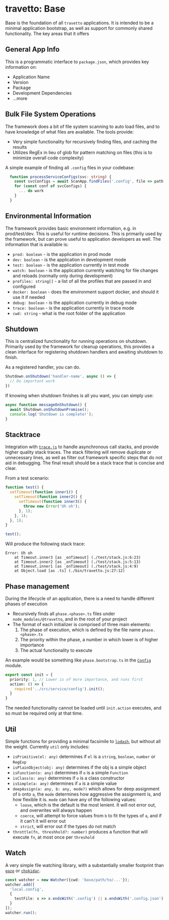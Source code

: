 travetto: Base
===

Base is the foundation of all `travetto` applications.  It is intended to be a minimal application bootstrap, as well as support for commonly shared functionality. The key areas that it offers

## General App Info
This is a programmatic interface to `package.json`, which provides key information on:
* Application Name
* Version
* Package
* Development Dependencies
* ...more

## Bulk File System Operations
The framework does a bit of file system scanning to auto load files, and to have knowledge of what files are available. The tools provide:
* Very simple functionality for recursively finding files, and caching the results
* Utilizes RegEx in lieu of glob for pattern matching on files (this is to minimize overall code complexity)

A simple example of finding all `.config` files in your codebase:

```typescript
  function processServiceConfigs(svc: string) {
    const svcConfigs = await ScanApp.findFiles('.config', file => path.basename(file).startsWith(`${svc}.`));
    for (const conf of svcConfigs) {
      ... do work
    }
  }
```

## Environmental Information
The framework provides basic environment information, e.g. in prod/test/dev.  This is useful for runtime decisions.  This is primarily used by the framework, but can prove useful to application developers as well. The information that is available is:
* `prod: boolean` - is the application in prod mode 
* `dev: boolean` - is the application in development mode
* `test: boolean` - is the application currently in test mode
* `watch: boolean` - is the application currently watching for file changes and reloads (normally only during development)
* `profiles: string[]` - a list of all the profiles that are passed in and configured
* `docker: boolean` - does the environment support docker, and should it use it if needed
* `debug: boolean` - is the application currently in debug mode
* `trace: boolean` - is the application currently in trace mode
* `cwd: string` - what is the root folder of the application

## Shutdown
This is centralized functionality for running operations on shutdown.  Primarily used by the framework for cleanup operations, this provides a clean interface for registering shutdown handlers and awaiting shutdown to finish.

As a registered handler, you can do.

```typescript
Shutdown.onShutdown('handler-name', async () => {
  // Do important work
})
```

If knowing when shutdown finishes is all you want, you can simply use:

```typescript
async function messageOnShutdown() {
  await Shutdown.onShutdownPromise();
  console.log('Shutdown is complete!');
}
```

## Stacktrace 
Integration with [`trace.js`](https://trace.js.org/) to handle asynchronous call stacks, and provide higher quality stack traces.  The stack filtering will remove duplicate or unnecessary lines, as well as filter out framework specific steps that do not aid in debugging.  The final result should be a stack trace that is concise and clear.

From a test scenario:
```typescript
function test() {
  setTimeout(function inner1() {
    setTimeout(function inner2() {
      setTimeout(function inner3() {
        throw new Error('Uh oh');
      }, 1);
    }, 1);
  }, 1);
}

test();
```

Will produce the following stack trace:

```
Error: Uh oh
    at Timeout.inner3 [as _onTimeout] (./test/stack.js:6:23)
    at Timeout.inner2 [as _onTimeout] (./test/stack.js:5:13)
    at Timeout.inner1 [as _onTimeout] (./test/stack.js:4:9)
    at Object.load [as .ts] (./bin/travetto.js:27:12)
```


## Phase management
During the lifecycle of an application, there is a need to handle different phases of execution
  * Recursively finds all `phase.<phase>.ts` files under `node_modules/@travetto`, and in the root of your project
  * The format of each initializer is comprised of three main elements:
    1. The phase of execution, which is defined by the file name `phase.<phase>.ts`
    2. The priority within the phase, a number in which lower is of higher importance
    3. The actual functionality to execute

An example would be something like `phase.bootstrap.ts` in the [`Config`](https://github.com/travetto/config) module.  

```typescript
export const init = {
  priority: 1, // Lower is of more importance, and runs first
  action: () => {
    require('../src/service/config').init();
  }
}
```

The needed functionality cannot be loaded until `init.action` executes, and so must be required only at that time.

## Util 
Simple functions for providing a minimal facsimile to [`lodash`](https://lodash.com), but without all the weight. Currently `util` only includes:

* `isPrimitive(el: any)` determines if `el` is a `string`, `boolean`, `number` or `RegExp`
* `isPlainObject(obj: any)` determines if the obj is a simple object
* `isFunction(o: any)` determines if `o` is a simple `Function`
* `isClass(o: any)` determines if `o` is a class constructor
* `isSimple(a: any)` determines if `a` is a simple value
* `deepAssign(a: any, b: any, mode?)` which allows for deep assignment of `b` onto `a`, the `mode` determines how aggressive the assignment is, and how flexible it is.  `mode` can have any of the following values:
  * `loose`, which is the default is the most lenient.  It will not error out, and overwrites will always happen
  * `coerce`, will attempt to force values from `b` to fit the types of `a`, and if it can't it will error out
  * `strict`, will error out if the types do not match  
* `throttle(fn, threshhold?: number)` produces a function that will execute `fn`, at most once per `threshold`

## Watch
A very simple file watching library, with a substantially smaller footprint than [`gaze`](https://github.com/shama/gaze) or [`chokidar`](https://github.com/paulmillr/chokidar).  

```typescript
const watcher = new Watcher({cwd: 'base/path/to/...'});
watcher.add([
  'local.config',
  {
    testFile: x => x.endsWith('.config') || x.endsWith('.config.json')
  }
]);
watcher.run();
```